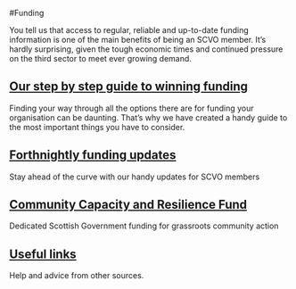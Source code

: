 #Funding

You tell us that access to regular, reliable and up-to-date funding information is one of the main benefits of being an SCVO member. It’s hardly surprising, given the tough economic times and continued pressure on the third sector to meet ever growing demand.

## [Our step by step guide to winning funding](stepbystep-guide/index.md)

Finding your way through all the options there are for funding your organisation can be daunting. That’s why we have created a handy guide to the most important things you have to consider.

## [Forthnightly funding updates](funding-updates.md) 

Stay ahead of the curve with our handy updates for SCVO members

## [Community Capacity and Resilience Fund](community-capacity-resilience-fund.md)

Dedicated Scottish Government funding for grassroots community action

## [Useful links](useful-links.md)

Help and advice from other sources.


